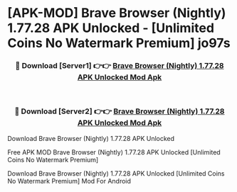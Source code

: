 # [APK-MOD] Brave Browser (Nightly) 1.77.28 APK Unlocked - [Unlimited Coins No Watermark Premium] jo97s



<div align="center">
<h3>🔴 Download [Server1] 👉👉 <a href="https://momento.my/?title=Brave_Browser_(Nightly)_1.77.28_APK_Unlocked">Brave Browser (Nightly) 1.77.28 APK Unlocked Mod Apk</a></h3><br>

<h3>🔴 Download [Server2] 👉👉 <a href="https://momento.my/?title=Brave_Browser_(Nightly)_1.77.28_APK_Unlocked">Brave Browser (Nightly) 1.77.28 APK Unlocked Mod Apk</a></h3>
</div>



Download Brave Browser (Nightly) 1.77.28 APK Unlocked 

Free APK MOD Brave Browser (Nightly) 1.77.28 APK Unlocked [Unlimited Coins No Watermark Premium]

Download Brave Browser (Nightly) 1.77.28 APK Unlocked [Unlimited Coins No Watermark Premium] Mod For Android
